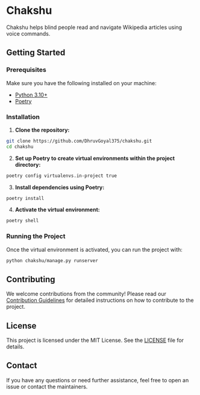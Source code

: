 # Chakshu

Chakshu helps blind people read and navigate Wikipedia articles using voice commands.

## Getting Started

### Prerequisites

Make sure you have the following installed on your machine:

- [Python 3.10+](https://www.python.org/downloads/)
- [Poetry](https://python-poetry.org/docs/#installation)

### Installation

1. **Clone the repository:**

```sh
git clone https://github.com/DhruvGoyal375/chakshu.git
cd chakshu
```

2. **Set up Poetry to create virtual environments within the project directory:**

```sh
poetry config virtualenvs.in-project true
```

3. **Install dependencies using Poetry:**

```sh
poetry install
```

4. **Activate the virtual environment:**

```sh
poetry shell
```

### Running the Project

Once the virtual environment is activated, you can run the project with:

```sh
python chakshu/manage.py runserver
```

## Contributing

We welcome contributions from the community! Please read our [Contribution Guidelines](CONTRIBUTING.md) for detailed instructions on how to contribute to the project.

## License

This project is licensed under the MIT License. See the [LICENSE](LICENSE) file for details.

## Contact

If you have any questions or need further assistance, feel free to open an issue or contact the maintainers.
